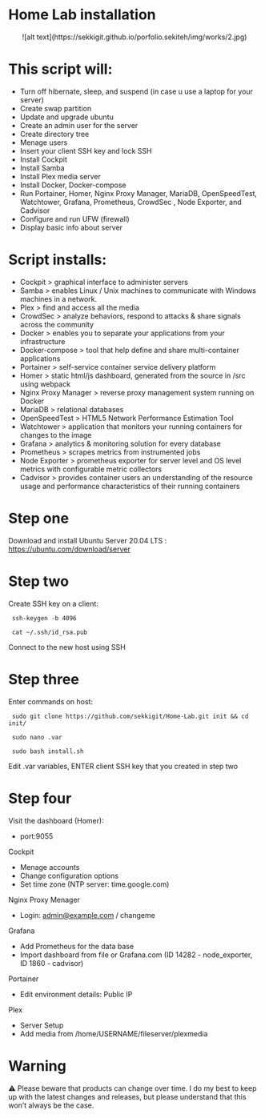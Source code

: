 # Home Lab installation

<p align="center">
![alt text](https://sekkigit.github.io/porfolio.sekiteh/img/works/2.jpg)
</p>

# This script will:

   - Turn off hibernate, sleep, and suspend (in case u use a laptop for your server)
   - Create swap partition
   - Update and upgrade ubuntu
   - Create an admin user for the server
   - Create directory tree
   - Menage users
   - Insert your client SSH key and lock SSH
   - Install Cockpit
   - Install Samba
   - Install Plex media server
   - Install Docker, Docker-compose
   - Run Portainer, Homer, Nginx Proxy Manager, MariaDB, OpenSpeedTest, Watchtower, Grafana, Prometheus, CrowdSec , Node Exporter, and Cadvisor
   - Configure and run UFW (firewall)
   - Display basic info about server

# Script installs: 

   - Cockpit               > graphical interface to administer servers
   - Samba                 > enables Linux / Unix machines to communicate with Windows machines in a network.
   - Plex                  > find and access all the media 
   - CrowdSec              > analyze behaviors, respond to attacks & share signals across the community
   - Docker                > enables you to separate your applications from your infrastructure
   - Docker-compose        > tool that help define and share multi-container applications
   - Portainer             > self-service container service delivery platform
   - Homer                 > static html/js dashboard, generated from the source in /src using webpack
   - Nginx Proxy Manager   > reverse proxy management system running on Docker
   - MariaDB               > relational databases
   - OpenSpeedTest         > HTML5 Network Performance Estimation Tool
   - Watchtower            > application that monitors your running containers for changes to the image
   - Grafana               > analytics & monitoring solution for every database
   - Prometheus            > scrapes metrics from instrumented jobs
   - Node Exporter         > prometheus exporter for server level and OS level metrics with configurable metric collectors
   - Cadvisor              > provides container users an understanding of the resource usage and performance characteristics of their running containers


# Step one

Download and install Ubuntu Server 20.04 LTS : https://ubuntu.com/download/server


# Step two

Create SSH key on a client:
   ```
    ssh-keygen -b 4096
   ```
   ```
    cat ~/.ssh/id_rsa.pub
   ```

Connect to the new host using SSH


# Step three

Enter commands on host:
   ```
    sudo git clone https://github.com/sekkigit/Home-Lab.git init && cd init/
   ```
   ```
    sudo nano .var
   ```
   ```
    sudo bash install.sh
   ```

Edit .var variables, ENTER client SSH key that you created in step two


# Step four

Visit the dashboard (Homer):
   - port:9055

Cockpit
   - Menage accounts
   - Change configuration options
   - Set time zone (NTP server: time.google.com)

Nginx Proxy Menager
   - Login: admin@example.com / changeme

Grafana
   - Add Prometheus for the data base
   - Import dashboard from file or Grafana.com (ID 14282 - node_exporter, ID 1860 - cadvisor)

Portainer
   - Edit environment details: Public IP

Plex
   - Server Setup
   - Add media from /home/USERNAME/fileserver/plexmedia


# Warning

⚠️ Please beware that products can change over time. I do my best to keep up with the latest changes and releases, but please understand that this won’t always be the case.